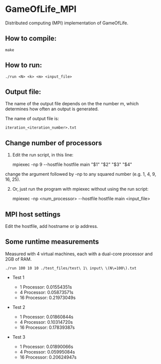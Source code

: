 # GameOfLife_MPI
Distributed computing (MPI) implementation of GameOfLife.


## How to compile:

    make


## How to run:

    ./run <N> <k> <m> <input_file>

## Output file:

The name of the output file depends on the the number m, which determines how often an output is generated.

The name of output file is:

    iteration_<iteration_number>.txt


## Change number of processors

1. Edit the run script, in this line:

    mpiexec -np 9 --hostfile hostfile main "$1" "$2" "$3" "$4"

change the argument followed by -np to any squared number (e.g. 1, 4, 9, 16, 25).


2. Or, just run the program with mpiexec without using the run script:

    mpiexec -np <num_processor> --hostfile hostfile main <N> <k> <m> <input_file>


## MPI host settings

Edit the hostfile, add hostname or ip address.


## Some runtime measurements

Measured with 4 virtual machines, each with a dual-core processor and 2GB of RAM.

    ./run 100 10 10 ./test_files/test\ 1\ input\ \(N\=100\).txt

* Test 1
    * 1  Processor: 0.01554351s
    * 4  Processor: 0.05873571s
    * 16 Processor: 0.21973049s

* Test 2
    * 1  Processor: 0.01860844s
    * 4  Processor: 0.10314720s
    * 16 Processor: 0.17839387s

* Test 3
    * 1  Processor: 0.01890066s
    * 4  Processor: 0.05995084s
    * 16 Processor: 0.20624947s